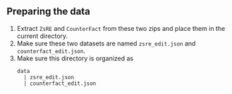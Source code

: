 ## Preparing the data
1. Extract `ZsRE` and `CounterFact` from these two zips and place them in the current directory.
2. Make sure these two datasets are named `zsre_edit.json` and `counterfact_edit.json`.
3. Make sure this directory is organized as
   ```
   data
     | zsre_edit.json
     | counterfact_edit.json
   ```
